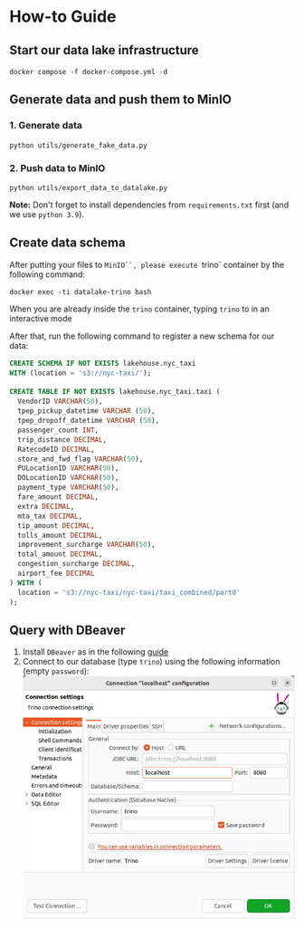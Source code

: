 # How-to Guide

## Start our data lake infrastructure
```shell
docker compose -f docker-compose.yml -d
```

## Generate data and push them to MinIO
### 1. Generate data
```shell
python utils/generate_fake_data.py
```
### 2. Push data to MinIO
```shell
python utils/export_data_to_datalake.py
```

**Note:** Don't forget to install dependencies from `requirements.txt` first (and we use `python 3.9`).

## Create data schema
After putting your files to `MinIO``, please execute `trino` container by the following command:
```shell
docker exec -ti datalake-trino bash
```

When you are already inside the `trino` container, typing `trino` to in an interactive mode

After that, run the following command to register a new schema for our data:

```sql
CREATE SCHEMA IF NOT EXISTS lakehouse.nyc_taxi
WITH (location = 's3://nyc-taxi/');

CREATE TABLE IF NOT EXISTS lakehouse.nyc_taxi.taxi (
  VendorID VARCHAR(50),
  tpep_pickup_datetime VARCHAR (50),
  tpep_dropoff_datetime VARCHAR (50),
  passenger_count INT,
  trip_distance DECIMAL,
  RatecodeID DECIMAL, 
  store_and_fwd_flag VARCHAR(50), 
  PULocationID VARCHAR(50),
  DOLocationID VARCHAR(50), 
  payment_type VARCHAR(50), 
  fare_amount DECIMAL, 
  extra DECIMAL, 
  mta_tax DECIMAL, 
  tip_amount DECIMAL, 
  tolls_amount DECIMAL, 
  improvement_surcharge VARCHAR(50),
  total_amount DECIMAL,
  congestion_surcharge DECIMAL, 
  airport_fee DECIMAL
) WITH (
  location = 's3://nyc-taxi/nyc-taxi/taxi_combined/part0'
);
```

## Query with DBeaver
1. Install `DBeaver` as in the following [guide](https://dbeaver.io/download/)
2. Connect to our database (type `trino`) using the following information (empty `password`):
  ![DBeaver Trino](./imgs/trino.png)
